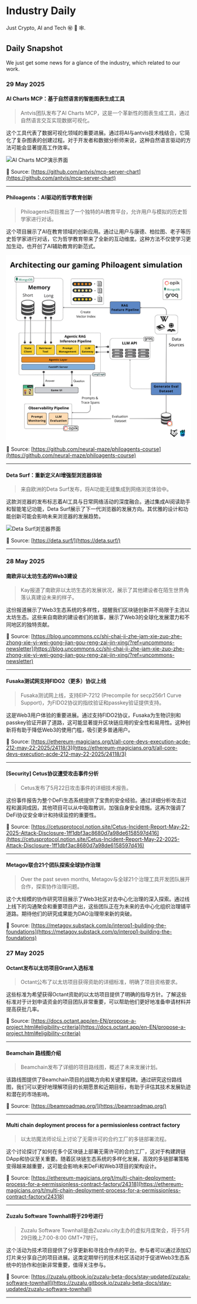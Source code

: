 # Industry Daily
Just Crypto, AI and Tech ㊙️ 🤖 🕸️.
## Daily Snapshot
We just get some news for a glance of the industry, which related to our work.

### 29 May 2025

#### AI Charts MCP：基于自然语言的智能图表生成工具
> Antvis团队发布了AI Charts MCP，这是一个革新性的图表生成工具，通过自然语言交互实现数据可视化。

这个工具代表了数据可视化领域的重要进展。通过将AI与antvis技术栈结合，它简化了复杂图表的创建过程。对于开发者和数据分析师来说，这种自然语言驱动的方法可能会显著提高工作效率。

![AI Charts MCP演示界面](https://camo.githubusercontent.com/f274c385660f0ae58a171565c86ac06993a2b0b123bb6d21a5ea3c5f129ae157/68747470733a2f2f6d646e2e616c697061796f626a656374732e636f6d2f6875616d65695f7161387178752f616674732f696d672f412a5a6c7a4b514b6f4a7a735941414141414141414141414141656d4a3741512f666d742e77656270)

🔗 Source: [https://github.com/antvis/mcp-server-chart](https://github.com/antvis/mcp-server-chart)

---

#### Philoagents：AI驱动的哲学教育创新
> Philoagents项目推出了一个独特的AI教育平台，允许用户与模拟的历史哲学家进行对话。

这个项目展示了AI在教育领域的创新应用。通过让用户与康德、柏拉图、老子等历史哲学家进行对话，它为哲学教育带来了全新的互动维度。这种方法不仅使学习更加生动，也开创了AI辅助教育的新范式。

![Philoagents系统架构图](https://github.com/neural-maze/philoagents-course/raw/main/static/diagrams/system_architecture.png)

🔗 Source: [https://github.com/neural-maze/philoagents-course](https://github.com/neural-maze/philoagents-course)

---

#### Deta Surf：重新定义AI增强型浏览器体验
> 来自欧洲的Deta Surf发布，将AI功能无缝集成到网络浏览体验中。

这款浏览器的发布标志着AI工具与日常网络活动的深度融合。通过集成AI阅读助手和智能笔记功能，Deta Surf展示了下一代浏览器的发展方向。其优雅的设计和功能创新可能会影响未来浏览器的发展趋势。

![Deta Surf浏览器界面](https://deta.surf/_image?href=%2F_astro%2Fnote.C2Wvr0Qa.webp&w=920&h=520&q=95&f=webp)

🔗 Source: [https://deta.surf/](https://deta.surf/)

---

### 28 May 2025

#### 南欧非以太坊生态的Web3建设
> Kay报道了南欧非以太坊生态的发展状况，展示了其他建设者在陌生世界角落认真建设未来的样子。

这份报道展示了Web3生态系统的多样性，提醒我们区块链创新并不局限于主流以太坊生态。这些来自南欧的建设者们的故事，展示了Web3的全球化发展潜力和不同地区的独特贡献。

🔗 Source: [https://blog.uncommons.cc/shi-chai-ji-zhe-jam-xie-zuo-zhe-zhong-xie-yi-wei-gong-jian-gou-reng-zai-jin-xing/?ref=uncommons-newsletter](https://blog.uncommons.cc/shi-chai-ji-zhe-jam-xie-zuo-zhe-zhong-xie-yi-wei-gong-jian-gou-reng-zai-jin-xing/?ref=uncommons-newsletter)

---

#### Fusaka测试网支持FIDO2（更多）协议上线
> Fusaka测试网上线，支持EIP-7212 (Precompile for secp256r1 Curve Support)，为FIDO2协议的指纹验证和passkey验证提供支持。

这是Web3用户体验的重要进展。通过支持FIDO2协议，Fusaka为生物识别和passkey验证开辟了道路，这可能显著提升区块链应用的安全性和易用性。这种创新将有助于降低Web3的使用门槛，吸引更多普通用户。

🔗 Source: [https://ethereum-magicians.org/t/all-core-devs-execution-acde-212-may-22-2025/24118/3](https://ethereum-magicians.org/t/all-core-devs-execution-acde-212-may-22-2025/24118/3)

---

#### [Security] Cetus协议遭受攻击事件分析
> Cetus发布了5月22日攻击事件的详细技术报告。

这份事件报告为整个DeFi生态系统提供了宝贵的安全经验。通过详细分析攻击过程和漏洞成因，其他项目可以从中吸取教训，加强自身安全措施。这再次强调了DeFi协议安全审计和持续监控的重要性。

🔗 Source: [https://cetusprotocol.notion.site/Cetus-Incident-Report-May-22-2025-Attack-Disclosure-1ff1dbf3ac8680d7a98de6158597d416](https://cetusprotocol.notion.site/Cetus-Incident-Report-May-22-2025-Attack-Disclosure-1ff1dbf3ac8680d7a98de6158597d416)

---
#### Metagov联合21个团队探索全球协作治理
> Over the past seven months, Metagov与全球21个治理工具开发团队展开合作，探索协作治理问题。

这个大规模的协作研究项目展示了Web3社区对去中心化治理的深入探索。通过线上线下的沟通聚会和重要项目产出，这些团队正在为未来的去中心化组织治理铺平道路。期待他们的研究成果能为DAO治理带来新的突破。

🔗 Source: [https://metagov.substack.com/p/interop1-building-the-foundations](https://metagov.substack.com/p/interop1-building-the-foundations)


### 27 May 2025

#### Octant发布以太坊项目Grant入选标准
> Octant公布了以太坊项目获得资助的详细标准，明确了项目资格要求。

这些标准为希望获得Octant资助的以太坊项目提供了明确的指导方针。了解这些标准对于计划申请资金的项目团队非常重要，可以帮助他们更好地准备申请材料并提高获批几率。

🔗 Source: [https://docs.octant.app/en-EN/propose-a-project.html#eligibility-criteria](https://docs.octant.app/en-EN/propose-a-project.html#eligibility-criteria)

---

#### Beamchain 路线图介绍
> Beamchain发布了详细的项目路线图，概述了未来发展计划。

该路线图提供了Beamchain项目的战略方向和关键里程碑。通过研究这份路线图，我们可以更好地理解项目的长期愿景和近期目标，有助于评估其技术发展轨迹和潜在的市场影响。

🔗 Source: [https://beamroadmap.org/](https://beamroadmap.org/)

---

#### Multi chain deployment process for a permissionless contract factory
> 以太坊魔法师论坛上讨论了无需许可的合约工厂的多链部署流程。

这个讨论探讨了如何在多个区块链上部署无需许可的合约工厂，这对于构建跨链DApp和协议至关重要。随着区块链生态系统的多样化发展，高效的多链部署策略变得越来越重要，这可能会影响未来DeFi和Web3项目的架构设计。

🔗 Source: [https://ethereum-magicians.org/t/multi-chain-deployment-process-for-a-permissionless-contract-factory/24318](https://ethereum-magicians.org/t/multi-chain-deployment-process-for-a-permissionless-contract-factory/24318)

---

#### Zuzalu Software Townhall将于29号进行
> Zuzalu Software Townhall是由Zuzalu.city主办的虚拟月度聚会，将于5月29日晚上7:00-8:00 GMT+7举行。

这个活动为技术项目提供了分享更新和寻找合作点的平台。参与者可以通过添加幻灯片来分享自己的项目进展。这类定期举行的技术社区活动对于促进Web3生态系统中的协作和创新非常重要，值得关注参与。

🔗 Source: [https://zuzalu.gitbook.io/zuzalu-beta-docs/stay-updated/zuzalu-software-townhall](https://zuzalu.gitbook.io/zuzalu-beta-docs/stay-updated/zuzalu-software-townhall)

---